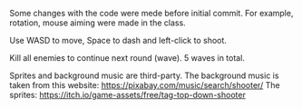 Some changes with the code were mede before initial commit. For example, rotation, mouse aiming were made in the class.

Use WASD to move, Space to dash and left-click to shoot.

Kill all enemies to continue next round (wave). 5 waves in total.

Sprites and background music are third-party.
The background music is taken from this website:  https://pixabay.com/music/search/shooter/
The sprites: https://itch.io/game-assets/free/tag-top-down-shooter
